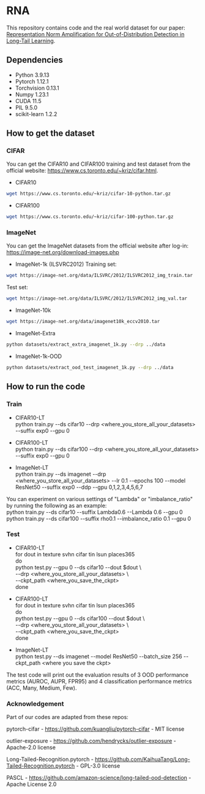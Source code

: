 # RNA
This repository contains code and the real world dataset for our paper: [Representation Norm Amplification for
Out-of-Distribution Detection in Long-Tail Learning](https://openreview.net/forum?id=z4b4WfvooX).


## Dependencies
- Python 3.9.13
- Pytorch 1.12.1
- Torchvision 0.13.1
- Numpy 1.23.1
- CUDA 11.5 
- PIL 9.5.0
- scikit-learn 1.2.2

## How to get the dataset
### CIFAR 
You can get the CIFAR10 and CIFAR100 training and test dataset from the official website: https://www.cs.toronto.edu/~kriz/cifar.html.
- CIFAR10<br>
```bash
wget https://www.cs.toronto.edu/~kriz/cifar-10-python.tar.gz
```
- CIFAR100<br>
```bash
wget https://www.cs.toronto.edu/~kriz/cifar-100-python.tar.gz
```

### ImageNet 
You can get the ImageNet datasets from the official website after log-in: https://image-net.org/download-images.php
- ImageNet-1k (ILSVRC2012)
  Training set:
```bash
wget https://image-net.org/data/ILSVRC/2012/ILSVRC2012_img_train.tar
```
  Test set: 
```bash
wget https://image-net.org/data/ILSVRC/2012/ILSVRC2012_img_val.tar
```
- ImageNet-10k<br>
```bash
wget https://image-net.org/data/imagenet10k_eccv2010.tar
```
 
- ImageNet-Extra<br>
```bash
python datasets/extract_extra_imagenet_1k.py --drp ../data
```
- ImageNet-1k-OOD<br>
```bash
python datasets/extract_ood_test_imagenet_1k.py --drp ../data
```

## How to run the code
### Train
- CIFAR10-LT <br>
python train.py --ds cifar10 --drp <where_you_store_all_your_datasets> --suffix exp0 --gpu 0

- CIFAR100-LT <br>
python train.py --ds cifar100 --drp <where_you_store_all_your_datasets> --suffix exp0 --gpu 0

- ImageNet-LT <br>
python train.py --ds imagenet --drp <where_you_store_all_your_datasets> --lr 0.1 --epochs 100 --model ResNet50 --suffix exp0 --ddp --gpu 0,1,2,3,4,5,6,7 

You can experiment on various settings of "Lambda" or "imbalance_ratio" by running the following as an example:<br>
python train.py --ds cifar10 --suffix Lambda0.6 --Lambda 0.6 --gpu 0 <br>
python train.py --ds cifar100 --suffix rho0.1 --imbalance_ratio 0.1 --gpu 0

### Test
- CIFAR10-LT<br>
for dout in texture svhn cifar tin lsun places365 <br>
do<br>
python test.py --gpu 0 --ds cifar10 --dout $dout \\ <br>
    --drp <where_you_store_all_your_datasets> \\ <br>
    --ckpt_path <where_you_save_the_ckpt> <br>
done

- CIFAR100-LT<br>
for dout in texture svhn cifar tin lsun places365 <br>
do<br>
python test.py --gpu 0 --ds cifar100 --dout $dout \\ <br>
    --drp <where_you_store_all_your_datasets> \\ <br>
    --ckpt_path <where_you_save_the_ckpt> <br>
done
- ImageNet-LT<br>
python test.py --ds imagenet --model ResNet50 --batch_size 256 --ckpt_path \<where you save the ckpt>

The test code will print out the evaluation results of 3 OOD performance metrics (AUROC, AUPR, FPR95) 
and 4 classification performance metrics (ACC, Many, Medium, Few).

### Acknowledgement
Part of our codes are adapted from these repos:

pytorch-cifar - https://github.com/kuangliu/pytorch-cifar - MIT license

outlier-exposure - https://github.com/hendrycks/outlier-exposure - Apache-2.0 license

Long-Tailed-Recognition.pytorch - https://github.com/KaihuaTang/Long-Tailed-Recognition.pytorch - GPL-3.0 license

PASCL - https://github.com/amazon-science/long-tailed-ood-detection - Apache License 2.0
